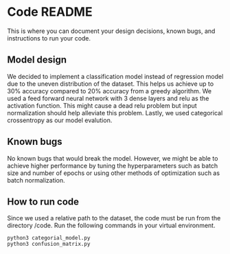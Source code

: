 # Code README
This is where you can document your design decisions, known bugs, and instructions to run your code.

## Model design
We decided to implement a classification model instead of regression model due to the uneven distribution of the dataset. This helps us achieve up to 30% accuracy compared to 20% accuracy from a greedy algorithm. We used a feed forward neural network with 3 dense layers and relu as the activation function. This might cause a dead relu problem but input normalization should help alleviate this problem. Lastly, we used categorical crossentropy as our model evalution.

## Known bugs
No known bugs that would break the model. However, we might be able to achieve higher performance by tuning the hyperparameters such as batch size and number of epochs or using other methods of optimization such as batch normalization.

## How to run code
Since we used a relative path to the dataset, the code must be run from the directory /code. Run the following commands in your virtual environment.

    python3 categorial_model.py
    python3 confusion_matrix.py